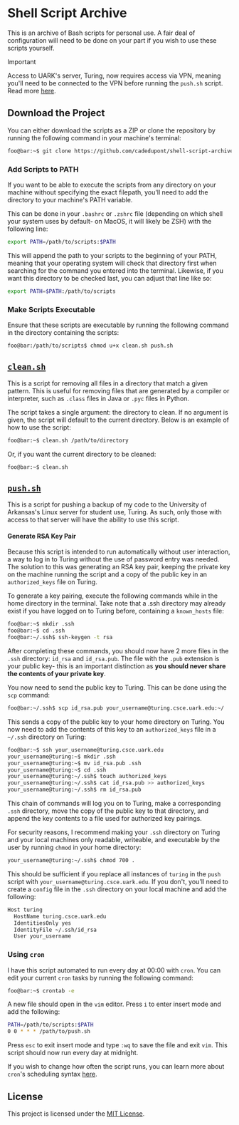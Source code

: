 # Shell Script Archive
This is an archive of Bash scripts for personal use. A fair deal of configuration will need to be done on your part if you wish to use these scripts yourself.

> [!IMPORTANT]  
> Access to UARK's server, Turing, now requires access via VPN, meaning you'll need to be connected to the VPN before running the `push.sh` script. Read more [here](https://its.uark.edu/network-access/vpn/index.php).

## Download the Project
You can either download the scripts as a ZIP or clone the repository by running the following command in your machine's terminal:

```bash
foo@bar:~$ git clone https://github.com/cadedupont/shell-script-archive.git
```

### Add Scripts to PATH
If you want to be able to execute the scripts from any directory on your machine without specifying the exact filepath, you'll need to add the directory to your machine's PATH variable.

This can be done in your `.bashrc` or `.zshrc` file (depending on which shell your system uses by default- on MacOS, it will likely be ZSH) with the following line:

```bash
export PATH=/path/to/scripts:$PATH
```

This will append the path to your scripts to the beginning of your PATH, meaning that your operating system will check that directory first when searching for the command you entered into the terminal. Likewise, if you want this directory to be checked last, you can adjust that line like so:

```bash
export PATH=$PATH:/path/to/scripts
```

### Make Scripts Executable

Ensure that these scripts are executable by running the following command in the directory containing the scripts:

```bash
foo@bar:/path/to/scripts$ chmod u+x clean.sh push.sh
```

## [`clean.sh`](clean.sh)
This is a script for removing all files in a directory that match a given pattern. This is useful for removing files that are generated by a compiler or interpreter, such as `.class` files in Java or `.pyc` files in Python.

The script takes a single argument: the directory to clean. If no argument is given, the script will default to the current directory. Below is an example of how to use the script:

```bash
foo@bar:~$ clean.sh /path/to/directory
```

Or, if you want the current directory to be cleaned:

```bash
foo@bar:~$ clean.sh
```

## [`push.sh`](push.sh)
This is a script for pushing a backup of my code to the University of Arkansas's Linux server for student use, Turing. As such, only those with access to that server will have the ability to use this script.

#### Generate RSA Key Pair
Because this script is intended to run automatically without user interaction, a way to log in to Turing without the use of password entry was needed. The solution to this was generating an RSA key pair, keeping the private key on the machine running the script and a copy of the public key in an `authorized_keys` file on Turing.

To generate a key pairing, execute the following commands while in the home directory in the terminal. Take note that a .ssh directory may already exist if you have logged on to Turing before, containing a `known_hosts` file:

```bash
foo@bar:~$ mkdir .ssh
foo@bar:~$ cd .ssh
foo@bar:~/.ssh$ ssh-keygen -t rsa
```

After completing these commands, you should now have 2 more files in the `.ssh` directory: `id_rsa` and `id_rsa.pub`. The file with the `.pub` extension is your public key- this is an important distinction as <b>you should never share the contents of your private key</b>.

You now need to send the public key to Turing. This can be done using the `scp` command:

```bash
foo@bar:~/.ssh$ scp id_rsa.pub your_username@turing.csce.uark.edu:~/
```

This sends a copy of the public key to your home directory on Turing. You now need to add the contents of this key to an `authorized_keys` file in a `~/.ssh` directory on Turing:

```bash
foo@bar:~$ ssh your_username@turing.csce.uark.edu
your_username@turing:~$ mkdir .ssh
your_username@turing:~$ mv id_rsa.pub .ssh
your_username@turing:~$ cd .ssh
your_username@turing:~/.ssh$ touch authorized_keys
your_username@turing:~/.ssh$ cat id_rsa.pub >> authorized_keys
your_username@turing:~/.ssh$ rm id_rsa.pub
```

This chain of commands will log you on to Turing, make a corresponding `.ssh` directory, move the copy of the public key to that directory, and append the key contents to a file used for authorized key pairings.

For security reasons, I recommend making your `.ssh` directory on Turing and your local machines only readable, writeable, and executable by the user by running `chmod` in your home directory:

```bash
your_username@turing:~/.ssh$ chmod 700 .
```

This should be sufficient if you replace all instances of `turing` in the `push` script with `your_username@turing.csce.uark.edu`. If you don't, you'll need to create a `config` file in the `.ssh` directory on your local machine and add the following:

```bash
Host turing
  HostName turing.csce.uark.edu
  IdentitiesOnly yes
  IdentityFile ~/.ssh/id_rsa
  User your_username
```

### Using `cron`
I have this script automated to run every day at 00:00 with `cron`. You can edit your current `cron` tasks by running the following command:

```bash
foo@bar:~$ crontab -e
```

A new file should open in the `vim` editor. Press `i` to enter insert mode and add the following:

```bash
PATH=/path/to/scripts:$PATH
0 0 * * * /path/to/push.sh
```

Press `esc` to exit insert mode and type `:wq` to save the file and exit `vim`. This script should now run every day at midnight.

If you wish to change how often the script runs, you can learn more about `cron`'s scheduling syntax [here](https://crontab.guru/).

## License

This project is licensed under the [MIT License](LICENSE).

